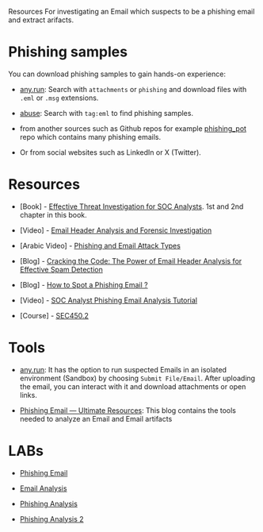 
Resources For investigating an Email which suspects to be a phishing email and extract arifacts.


# Phishing samples
You can download phishing samples to gain hands-on experience:

- [any.run](https://app.any.run/submissions): Search with `attachments` or `phishing` and download files with `.eml` or `.msg` extensions.

- [abuse](https://bazaar.abuse.ch/browse.php?search=tag%3Aeml): Search with `tag:eml` to find phishing samples.

- from another sources such as Github repos for example [phishing_pot](https://github.com/rf-peixoto/phishing_pot) repo which contains many phishing emails.

- Or from social websites such as LinkedIn or X (Twitter).


# Resources

- [Book] - [Effective Threat Investigation for SOC Analysts](https://www.packtpub.com/en-eg/product/effective-threat-investigation-for-soc-analysts-9781837634781). 1st and 2nd chapter in this book.

- [Video] - [Email Header Analysis and Forensic Investigation](https://www.youtube.com/watch?v=nK5QpGSBR8c)

- [Arabic Video] - [Phishing and Email Attack Types](https://www.youtube.com/watch?v=2C9pH-Vctlw)

- [Blog] - [Cracking the Code: The Power of Email Header Analysis for Effective Spam Detection](https://medium.com/@aka.0x4C3DD/cracking-the-code-the-power-of-email-header-analysis-for-effective-spam-detection-dc413927b0a9)

- [Blog] - [How to Spot a Phishing Email ?](https://freedium.cfd/https://osintteam.blog/how-to-spot-a-phishing-email-ee3fa950a10e)

- [Video] - [SOC Analyst Phishing Email Analysis Tutorial](https://www.youtube.com/watch?v=o-935Oep7Cg)

- [Course] - [SEC450.2](https://www.sans.org/cyber-security-courses/blue-team-fundamentals-security-operations-analysis/)


# Tools

- [any.run](https://app.any.run/): It has the option to run suspected Emails in an isolated environment (Sandbox) by choosing `Submit File/Email`. After uploading the email, you can interact with it and download attachments or open links.

- [Phishing Email — Ultimate Resources](https://hassen-hannachi.medium.com/phishing-email-ultimate-resources-60bba3e99fde): This blog contains the tools needed to analyze an Email and Email artifacts


# LABs

- [Phishing Email](https://app.letsdefend.io/challenge/phishing-email)

- [Email Analysis](https://app.letsdefend.io/challenge/email-analysis)

- [Phishing Analysis](https://blueteamlabs.online/home/challenge/phishing-analysis-f92ef500ce)

- [Phishing Analysis 2](https://blueteamlabs.online/home/challenge/phishing-analysis-2-a1091574b8)

